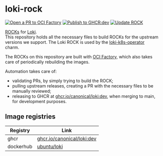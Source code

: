 # loki-rock

[![Open a PR to OCI Factory](https://github.com/canonical/loki-rock/actions/workflows/rock-release-oci-factory.yaml/badge.svg)](https://github.com/canonical/loki-rock/actions/workflows/rock-release-oci-factory.yaml)
[![Publish to GHCR:dev](https://github.com/canonical/loki-rock/actions/workflows/rock-release-dev.yaml/badge.svg)](https://github.com/canonical/loki-rock/actions/workflows/rock-release-dev.yaml)
[![Update ROCK](https://github.com/canonical/loki-rock/actions/workflows/rock-update.yaml/badge.svg)](https://github.com/canonical/loki-rock/actions/workflows/rock-update.yaml)

[ROCKs](https://canonical-rockcraft.readthedocs-hosted.com/en/latest/) for [Loki](https://grafana.com/oss/loki/).  
This repository holds all the necessary files to build ROCKs for the upstream versions we support. The Loki ROCK is used by the [loki-k8s-operator](https://github.com/canonical/loki-k8s-operator) charm.

The ROCKs on this repository are built with [OCI Factory](https://github.com/canonical/oci-factory/), which also takes care of periodically rebuilding the images.

Automation takes care of:
* validating PRs, by simply trying to build the ROCK;
* pulling upstream releases, creating a PR with the necessary files to be manually reviewed;
* releasing to GHCR at [ghcr.io/canonical/loki:dev](https://ghcr.io/canonical/loki:dev), when merging to main, for development purposes.

## Image registries

| Registry  | Link                                                                                     |
| --------- | ---------------------------------------------------------------------------------------- |
| ghcr      | [ghcr.io/canonical/loki:dev](https://github.com/canonical/loki-rock/pkgs/container/loki) |
| dockerhub | [ubuntu/loki](https://hub.docker.com/r/ubuntu/loki)                                      |
